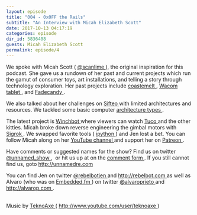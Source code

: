 ```yaml
---
layout: episode
title: "004 - 0x0FF the Rails"
subtitle: "An Interview with Micah Elizabeth Scott"
date: 2017-10-13 04:17:19
categories: episode
dir_id: 5836408
guests: Micah Elizabeth Scott
permalink: episode/4
---
```

<p>
 We spoke with Micah Scott (
 <a href="https://twitter.com/scanlime">
  @scanlime
 </a>
 ), the original inspiration for this podcast. She gave us a rundown of her past and current projects which run the gamut of consumer toys, art installations, and telling a story through technology exploration. Her past projects include
 <a href="http://www.misc.name/coastermelt/">
  coastemelt
 </a>
 ,
 <a href="https://youtu.be/j4AKwJERxOw">
  Wacom tablet
 </a>
 , and
 <a href="http://www.misc.name/#/fadecandy/">
  Fadecandy
 </a>
 .
</p>
<p>
 We also talked about her challenges on
 <a href="https://blog.adafruit.com/2012/12/05/how-we-built-a-super-nintendo-out-of-a-wireless-keyboard-sifteo-sifteo/">
  Sifteo
 </a>
 with limited architectures and resources. We tackled some basic computer
 <a href="http://infocenter.arm.com/help/index.jsp?topic=/com.arm.doc.faqs/ka11516.html">
  architecture types
 </a>
 .
</p>
<p>
 The latest project is
 <a href="https://www.youtube.com/watch?v=s3O0jKvxUIM">
  Winchbot
 </a>
 where viewers can watch
 <a href="https://twitter.com/TucoTheCat">
  Tuco
 </a>
 and the other kitties. Micah broke down reverse engineering the gimbal motors with
 <a href="http://sigrok.org/">
  Sigrok
 </a>
 . We swapped favorite tools (
 <a href="http://ipython.org/notebook.html">
  ipython
 </a>
 ) and Jen lost a bet. You can follow Micah along on her
 <a href="https://www.youtube.com/user/micahjd">
  YouTube channel
 </a>
 and support her on
 <a href="https://www.patreon.com/scanlime">
  Patreon
 </a>
 .
</p>
<p>
 Have comments or suggested names for the show? Find us on twitter
 <a href="https://twitter.com/unnamed_show">
  @unnamed_show
 </a>
 ,  or hit us up at on the
 <a href="https://goo.gl/forms/2JSxjsaTCmczwS9J2">
  comment form
 </a>
 . If you still cannot find us, goto
 <a href="http://unnamedre.com">
  http://unnamedre.com
 </a>
</p>
<p>
 You can find Jen on twitter
 <a href="https://twitter.com/rebelbotjen">
  @rebelbotjen
 </a>
 and
 <a href="http://rebelbot.com">
  http://rebelbot.com
 </a>
 as well as Alvaro (who was on
 <a href="http://embedded.fm/episodes/215">
  Embedded.fm
 </a>
 ) on twitter
 <a href="https://twitter.com/alvaroprieto">
  @alvaroprieto
 </a>
 and
 <a href="http://alvarop.com">
  http://alvarop.com
 </a>
 .
</p>
<p>
 <br/>
 Music by
 <a href="http://www.teknoaxe.com">
  TeknoAxe
 </a>
 (
 <a href="http://www.youtube.com/user/teknoaxe">
  http://www.youtube.com/user/teknoaxe
 </a>
 )
</p>
<p>
</p>

